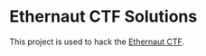 # Ethernaut CTF Solutions

This project is used to hack the [Ethernaut CTF](https://ethernaut.openzeppelin.com).